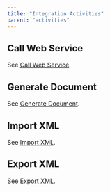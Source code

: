 ```yaml
---
title: "Integration Activities"
parent: "activities"
---
```

## Call Web Service

See [Call Web Service](call-web-service).

## Generate Document

See [Generate Document](generate-document).

## Import XML

See [Import XML](import-xml).

## Export XML

See [Export XML](export-xml).
